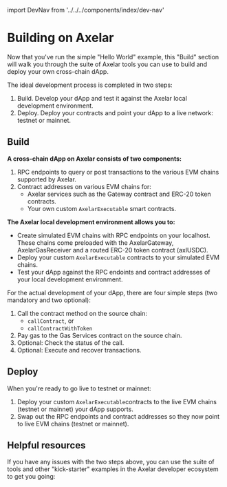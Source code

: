 import DevNav from '../../../components/index/dev-nav'

# Building on Axelar

Now that you've run the simple "Hello World" example, this "Build" section will walk you through the suite of Axelar tools you can use to build and deploy your own cross-chain dApp. 

The ideal development process is completed in two steps: 

1. Build. Develop your dApp and test it against the Axelar local development environment.
2. Deploy. Deploy your contracts and point your dApp to a live network: testnet or mainnet.

## Build
**A cross-chain dApp on Axelar consists of two components:**

1. RPC endpoints to query or post transactions to the various EVM chains supported by Axelar.
2. Contract addresses on various EVM chains for:
    - Axelar services such as the Gateway contract and ERC-20 token contracts.
    - Your own custom `AxelarExecutable` smart contracts.

**The Axelar local development environment allows you to:**

* Create simulated EVM chains with RPC endpoints on your localhost. These chains come preloaded with the AxelarGateway, AxelarGasReceiver and a routed ERC-20 token contract (axlUSDC).
* Deploy your custom `AxelarExecutable` contracts to your simulated EVM chains.
* Test your dApp against the RPC endoints and contract addresses of your local development environment.


For the actual development of your dApp, there are four simple steps (two mandatory and two optional):
1. Call the contract method on the source chain:
    - `callContract`, or
    - `callContractWithToken`
2. Pay gas to the Gas Services contract on the source chain.
3. Optional: Check the status of the call.
4. Optional: Execute and recover transactions.

## Deploy

When you're ready to go live to testnet or mainnet: 

1. Deploy your custom `AxelarExecutable`contracts to the live EVM chains (testnet or mainnet) your dApp supports. 
2. Swap out the RPC endpoints and contract addresses so they now point to live EVM chains (testnet or mainnet).

## Helpful resources
If you have any issues with the two steps above, you can use the suite of tools and other "kick-starter" examples in the Axelar developer ecosystem to get you going:

<br/>
<DevNav />